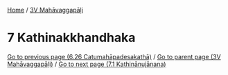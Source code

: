 
[Home](/) / [3V Mahāvaggapāḷi](../3V.md)

# 7 Kathinakkhandhaka


[Go to previous page (6.26 Catumahāpadesakathā)](6/6.26.md) / [Go to parent page (3V Mahāvaggapāḷi)](0.md) / [Go to next page (7.1 Kathinānujānana)](7/7.1.md)


